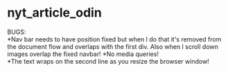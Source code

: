 # nyt_article_odin
BUGS:  
  *Nav bar needs to have position fixed but when I do that it's removed from the document flow and overlaps with the first div. Also when I scroll down images overlap the fixed navbar!
  *No media queries!  
  *The text wraps on the second line as you resize the browser window!  
